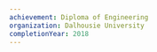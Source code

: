 ```yaml
---
achievement: Diploma of Engineering
organization: Dalhousie University
completionYear: 2018
---
```

